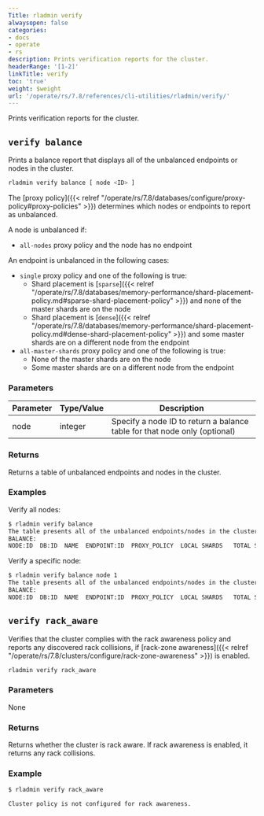 ```yaml
---
Title: rladmin verify
alwaysopen: false
categories:
- docs
- operate
- rs
description: Prints verification reports for the cluster.
headerRange: '[1-2]'
linkTitle: verify
toc: 'true'
weight: $weight
url: '/operate/rs/7.8/references/cli-utilities/rladmin/verify/'
---
```


Prints verification reports for the cluster.

## `verify balance`

Prints a balance report that displays all of the unbalanced endpoints or nodes in the cluster.

```sh
rladmin verify balance [ node <ID> ]
```

The [proxy policy]({{< relref "/operate/rs/7.8/databases/configure/proxy-policy#proxy-policies" >}}) determines which nodes or endpoints to report as unbalanced.

A node is unbalanced if:
- `all-nodes` proxy policy and the node has no endpoint

An endpoint is unbalanced in the following cases:
- `single` proxy policy and one of the following is true:  
    - Shard placement is [`sparse`]({{< relref "/operate/rs/7.8/databases/memory-performance/shard-placement-policy.md#sparse-shard-placement-policy" >}}) and none of the master shards are on the node
    - Shard placement is [`dense`]({{< relref "/operate/rs/7.8/databases/memory-performance/shard-placement-policy.md#dense-shard-placement-policy" >}}) and some master shards are on a different node from the endpoint
- `all-master-shards` proxy policy and one of the following is true:  
    - None of the master shards are on the node
    - Some master shards are on a different node from the endpoint

### Parameters

| Parameter | Type/Value | Description |
|-----------|------------|-------------|
| node | integer | Specify a node ID to return a balance table for that node only (optional) |

### Returns

Returns a table of unbalanced endpoints and nodes in the cluster.

### Examples

Verify all nodes:

```sh
$ rladmin verify balance       
The table presents all of the unbalanced endpoints/nodes in the cluster
BALANCE:
NODE:ID  DB:ID  NAME  ENDPOINT:ID  PROXY_POLICY  LOCAL SHARDS   TOTAL SHARDS
```

Verify a specific node:

```sh
$ rladmin verify balance node 1
The table presents all of the unbalanced endpoints/nodes in the cluster
BALANCE:
NODE:ID  DB:ID  NAME  ENDPOINT:ID  PROXY_POLICY  LOCAL SHARDS   TOTAL SHARDS
```

## `verify rack_aware`

Verifies that the cluster complies with the rack awareness policy and reports any discovered rack collisions, if [rack-zone awareness]({{< relref "/operate/rs/7.8/clusters/configure/rack-zone-awareness" >}}) is enabled.

```sh
rladmin verify rack_aware
```

### Parameters

None

### Returns

Returns whether the cluster is rack aware. If rack awareness is enabled, it returns any rack collisions.

### Example

```sh
$ rladmin verify rack_aware

Cluster policy is not configured for rack awareness.
```

